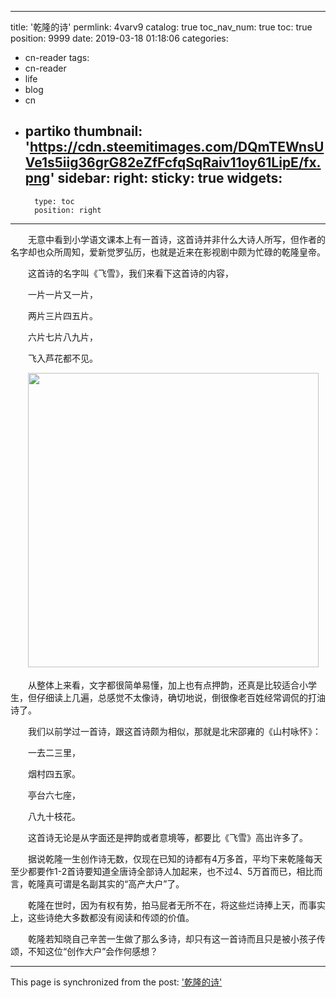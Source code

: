 
---
title: '乾隆的诗'
permlink: 4varv9
catalog: true
toc_nav_num: true
toc: true
position: 9999
date: 2019-03-18 01:18:06
categories:
- cn-reader
tags:
- cn-reader
- life
- blog
- cn
- partiko
thumbnail: 'https://cdn.steemitimages.com/DQmTEWnsUVe1s5iig36grG82eZfFcfqSqRaiv11oy61LipE/fx.png'
sidebar:
    right:
        sticky: true
widgets:
    -
        type: toc
        position: right
---


<html>
<p>　　无意中看到小学语文课本上有一首诗，这首诗并非什么大诗人所写，但作者的名字却也众所周知，爱新觉罗弘历，也就是近来在影视剧中颇为忙碌的乾隆皇帝。</p>
<p>　　这首诗的名字叫《飞雪》，我们来看下这首诗的内容，</p>
<p>　　一片一片又一片，</p>
<p>　　两片三片四五片。</p>
<p>　　六片七片八九片，</p>
<p>　　飞入芦花都不见。</p>
<p>　　<img src="https://cdn.steemitimages.com/DQmTEWnsUVe1s5iig36grG82eZfFcfqSqRaiv11oy61LipE/fx.png" width="465" height="471"/></p>
<p>　　从整体上来看，文字都很简单易懂，加上也有点押韵，还真是比较适合小学生，但仔细读上几遍，总感觉不太像诗，确切地说，倒很像老百姓经常调侃的打油诗了。</p>
<p>　　我们以前学过一首诗，跟这首诗颇为相似，那就是北宋邵雍的《山村咏怀》：</p>
<p>　　一去二三里，</p>
<p>　　烟村四五家。</p>
<p>　　亭台六七座，</p>
<p>　　八九十枝花。</p>
<p>　　这首诗无论是从字面还是押韵或者意境等，都要比《飞雪》高出许多了。</p>
<p>　　据说乾隆一生创作诗无数，仅现在已知的诗都有4万多首，平均下来乾隆每天至少都要作1-2首诗要知道全唐诗全部诗人加起来，也不过4、5万首而已，相比而言，乾隆真可谓是名副其实的“高产大户”了。</p>
<p>　　乾隆在世时，因为有权有势，拍马屁者无所不在，将这些烂诗捧上天，而事实上，这些诗绝大多数都没有阅读和传颂的价值。</p>
<p>　　乾隆若知晓自己辛苦一生做了那么多诗，却只有这一首诗而且只是被小孩子传颂，不知这位“创作大户”会作何感想？</p>
</html>

- - -

This page is synchronized from the post: ['乾隆的诗'](https://steemit.com/@rivalhw/4varv9)

